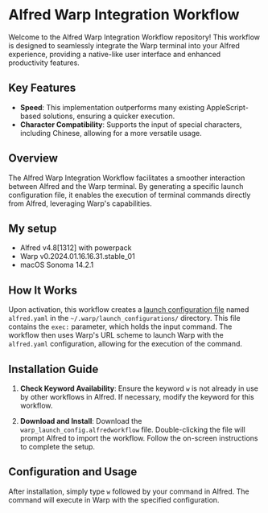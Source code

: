 # Alfred Warp Integration Workflow

Welcome to the Alfred Warp Integration Workflow repository! This workflow is designed to seamlessly integrate the Warp terminal into your Alfred experience, providing a native-like user interface and enhanced productivity features.

## Key Features

- **Speed**: This implementation outperforms many existing AppleScript-based solutions, ensuring a quicker execution.
- **Character Compatibility**: Supports the input of special characters, including Chinese, allowing for a more versatile usage.

## Overview

The Alfred Warp Integration Workflow facilitates a smoother interaction between Alfred and the Warp terminal. By generating a specific launch configuration file, it enables the execution of terminal commands directly from Alfred, leveraging Warp's capabilities.

## My setup

- Alfred v4.8[1312] with powerpack
- Warp v0.2024.01.16.16.31.stable_01
- macOS Sonoma 14.2.1

## How It Works

Upon activation, this workflow creates a [launch configuration file](https://docs.warp.dev/features/sessions/launch-configurations#commands) named `alfred.yaml` in the `~/.warp/launch_configurations/` directory. This file contains the `exec:` parameter, which holds the input command. The workflow then uses Warp's URL scheme to launch Warp with the `alfred.yaml` configuration, allowing for the execution of the command.

## Installation Guide

1. **Check Keyword Availability**: Ensure the keyword `w` is not already in use by other workflows in Alfred. If necessary, modify the keyword for this workflow.
   
2. **Download and Install**: Download the `warp_launch_config.alfredworkflow` file. Double-clicking the file will prompt Alfred to import the workflow. Follow the on-screen instructions to complete the setup.

## Configuration and Usage

After installation, simply type `w` followed by your command in Alfred. The command will execute in Warp with the specified configuration.

